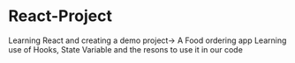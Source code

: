 # React-Project
Learning React and creating a demo project-> A Food ordering app
Learning use of Hooks, State Variable and the resons to use it in our code
